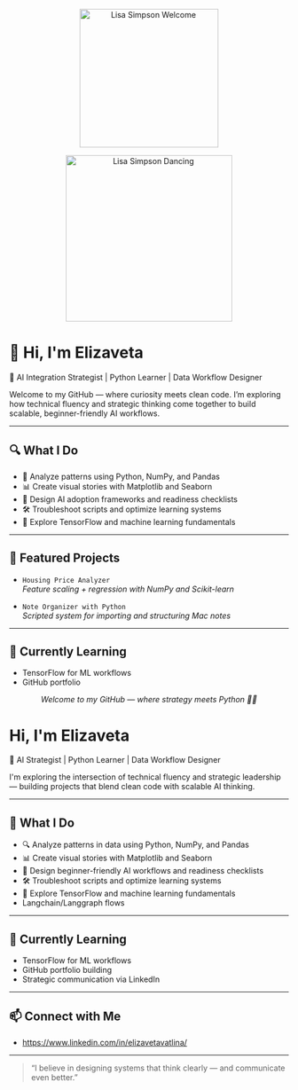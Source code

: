 <p align="center">
  <img src="https://encrypted-tbn0.gstatic.com/images?q=tbn:ANd9GcQRJFJnglM54LceX6ZWm7qZvYdJZ7lDSllvTw&s" alt="Lisa Simpson Welcome" width="250"/>
</p>

<p align="center">
  <img src="https://media.tenor.com/0XkZbJvYJZMAAAAC/hi-how-are-you-simpsons.gif" alt="Lisa Simpson Dancing" width="300"/>
</p>

# 👋 Hi, I'm Elizaveta

🧠 AI Integration Strategist | Python Learner | Data Workflow Designer

Welcome to my GitHub — where curiosity meets clean code. I’m exploring how technical fluency and strategic thinking come together to build scalable, beginner-friendly AI workflows.

---

## 🔍 What I Do

- 🧮 Analyze patterns using Python, NumPy, and Pandas  
- 📊 Create visual stories with Matplotlib and Seaborn  
- 🧩 Design AI adoption frameworks and readiness checklists  
- 🛠️ Troubleshoot scripts and optimize learning systems  
- 🌱 Explore TensorFlow and machine learning fundamentals

---

## 📁 Featured Projects

- `Housing Price Analyzer`  
  *Feature scaling + regression with NumPy and Scikit-learn*

- `Note Organizer with Python`  
  *Scripted system for importing and structuring Mac notes*

---

## 🌱 Currently Learning

- TensorFlow for ML workflows  
- GitHub portfolio


<p align="center"><em>Welcome to my GitHub — where strategy meets Python 🧠✨</em></p>


# Hi, I'm Elizaveta

🚀 AI Strategist | Python Learner | Data Workflow Designer

I'm exploring the intersection of technical fluency and strategic leadership — building projects that blend clean code with scalable AI thinking.

---

## 🧠 What I Do

- 🔍 Analyze patterns in data using Python, NumPy, and Pandas
- 📊 Create visual stories with Matplotlib and Seaborn
- 🧩 Design beginner-friendly AI workflows and readiness checklists
- 🛠️ Troubleshoot scripts and optimize learning systems
- 🧠 Explore TensorFlow and machine learning fundamentals
- Langchain/Langgraph flows

---

## 🌱 Currently Learning

- TensorFlow for ML workflows  
- GitHub portfolio building  
- Strategic communication via LinkedIn

---

## 📫 Connect with Me

- https://www.linkedin.com/in/elizavetavatlina/

---

> “I believe in designing systems that think clearly — and communicate even better.”
